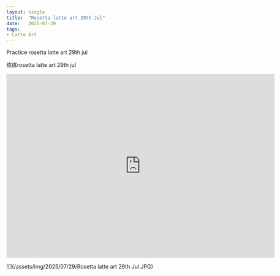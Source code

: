 ```yaml
---
layout: single
title:  "Rosetta latte art 29th Jul"
date:   2025-07-29
tags:
- Latte Art
---
```


Practice rosetta latte art 29th jul

练练rosetta latte art 29th jul

<div class="embed-container">
  <iframe
      src="https://www.youtube.com/embed/3R2foKu4DR8"
      width="700"
      height="480"
      frameborder="0"
      allowfullscreen="true">
  </iframe>
</div>

![](/assets/img/2025/07/29/Rosetta latte art 29th Jul.JPG)
